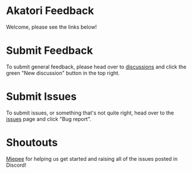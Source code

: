 # Akatori Feedback
Welcome, please see the links below!

# Submit Feedback
To submit general feedback, please head over to [discussions](https://github.com/akatori-game/feedback/discussions) and click the green "New discussion" button in the top right.

# Submit Issues
To submit issues, or something that's not quite right, head over to the [issues](https://github.com/akatori-game/feedback/issues/new/choose) page and click "Bug report".

# Shoutouts
[Miepee](https://github.com/Miepee) for helping us get started and raising all of the issues posted in Discord!
